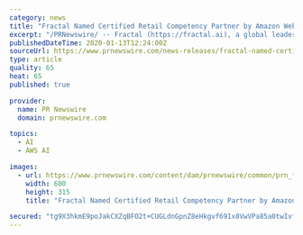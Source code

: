 ```yaml
---
category: news
title: "Fractal Named Certified Retail Competency Partner by Amazon Web Services (AWS)"
excerpt: "/PRNewswire/ -- Fractal (https://fractal.ai), a global leader in artificial intelligence and analytics, powering decision-making in Fortune 100"
publishedDateTime: 2020-01-13T12:24:00Z
sourceUrl: https://www.prnewswire.com/news-releases/fractal-named-certified-retail-competency-partner-by-amazon-web-services-aws-300985633.html
type: article
quality: 65
heat: 65
published: true

provider:
  name: PR Newswire
  domain: prnewswire.com

topics:
  - AI
  - AWS AI

images:
  - url: https://www.prnewswire.com/content/dam/prnewswire/common/prn_facebook_sharing_logo.jpg
    width: 600
    height: 315
    title: "Fractal Named Certified Retail Competency Partner by Amazon Web Services (AWS)"

secured: "tg9X3hkmE9poJakCXZqBFO2t+CUGLdnGpnZ8eHkgvf691x8VwVPa85a0twIvfKkQLrZ5sV5Yn+NfDXasG6+mWo7Qw19A7duUbflS8+zvB1OT4hWb91PJ9zPRYGUX+dWuT2DinkY5Nc4dS7AtSWVfAixIv/NgyLCUrKVd1KH9gZfGShqPkaeEFdWq5Rwfd5ItbLf7Yf7xkbPHET3qS68Z0HlVVDSJpza668v2E2F5KQNDtatkdecKhbHPiGXLJS2unfP2/4aRceqiyWgUaXjYd30uieLstUIVolojofRJHog=;vTD0VUbrgnE/SgdqU7YZsg=="
---
```


